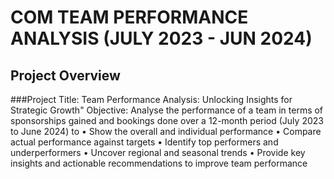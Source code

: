 # COM TEAM PERFORMANCE ANALYSIS (JULY 2023 - JUN 2024)
## Project Overview
###Project Title: Team Performance Analysis: Unlocking Insights for Strategic Growth"
Objective: Analyse the performance of a team in terms of sponsorships gained and bookings done over a 12-month period (July 2023 to June 2024) to 
•	Show the overall and individual performance
•	Compare actual performance against targets
•	Identify top performers and underperformers
•	Uncover regional and seasonal trends
•	Provide key insights and actionable recommendations to improve team performance

